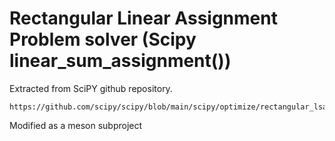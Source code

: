 # Rectangular Linear Assignment Problem solver (Scipy linear_sum_assignment())

Extracted from SciPY github repository.

	https://github.com/scipy/scipy/blob/main/scipy/optimize/rectangular_lsap/

Modified as a meson subproject